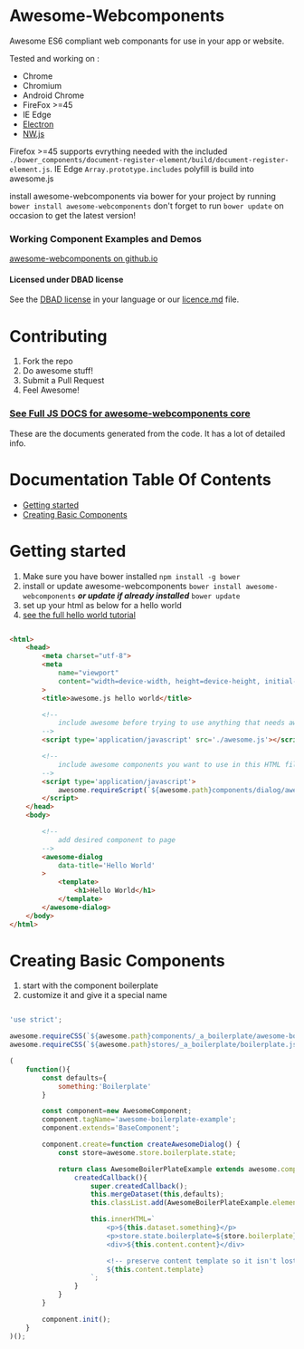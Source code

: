 # Awesome-Webcomponents

Awesome ES6 compliant web componants for use in your app or website.

Tested and working on :
* Chrome
* Chromium
* Android Chrome
* FireFox >=45
* IE Edge
* [Electron](http://electron.atom.io/)
* [NW.js](http://nwjs.io/)

Firefox >=45 supports evrything needed with the included ` ./bower_components/document-register-element/build/document-register-element.js `.
IE Edge ` Array.prototype.includes ` polyfill is build into awesome.js

install awesome-webcomponents via bower for your project by running ` bower install awesome-webcomponents ` don't forget to run ` bower update ` on occasion to get the latest version!

### Working Component Examples and Demos
[awesome-webcomponents on github.io](https://riaevangelist.github.io/awesome-webcomponents/)
#### Licensed under DBAD license
See the [DBAD license](https://github.com/philsturgeon/dbad) in your language or our [licence.md](https://github.com/RIAEvangelist/awesome-webcomponents/blob/master/LICENSE.md) file.

# Contributing
1. Fork the repo
2. Do awesome stuff!
3. Submit a Pull Request
4. Feel Awesome!

### [See Full JS DOCS for awesome-webcomponents core](https://github.com/RIAEvangelist/awesome-webcomponents/tree/master/docs/jsDocs)

These are the documents generated from the code. It has a lot of detailed info.

# Documentation Table Of Contents

- [Getting started]('#getting-started')
- [Creating Basic Components]('#creating-basic-components')

# Getting started

1. Make sure you have bower installed ` npm install -g bower `
1. install or update awesome-webcomponents ` bower install awesome-webcomponents ` ***or update if already installed*** ` bower update `
1. set up your html as below for a hello world
2. [see the full hello world tutorial](https://github.com/RIAEvangelist/awesome-webcomponents/tree/master/tutorials/001-awesome-hello-world)

```html

<html>
    <head>
        <meta charset="utf-8">
        <meta
            name="viewport"
            content="width=device-width, height=device-height, initial-scale=1.0, user-scalable=no, minimum-scale=1.0, maximum-scale=1.0"
        >
        <title>awesome.js hello world</title>

        <!--
            include awesome before trying to use anything that needs awesome
        -->
        <script type='application/javascript' src='./awesome.js'></script>

        <!--
            include awesome components you want to use in this HTML file
        -->
        <script type='application/javascript'>
            awesome.requireScript(`${awesome.path}components/dialog/awesome-dialog.js`);
        </script>
    </head>
    <body>

        <!--
            add desired component to page
        -->
        <awesome-dialog
            data-title='Hello World'
        >
            <template>
                <h1>Hello World</h1>
            </template>
        </awesome-dialog>
    </body>
</html>


```

# Creating Basic Components

1. start with the component boilerplate
2. customize it and give it a special name

```javascript

'use strict';

awesome.requireCSS(`${awesome.path}components/_a_boilerplate/awesome-boilerplate.css`);
awesome.requireCSS(`${awesome.path}stores/_a_boilerplate/boilerplate.js`);

(
    function(){
        const defaults={
            something:'Boilerplate'
        }

        const component=new AwesomeComponent;
        component.tagName='awesome-boilerplate-example';
        component.extends='BaseComponent';

        component.create=function createAwesomeDialog() {
            const store=awesome.store.boilerplate.state;

            return class AwesomeBoilerPlateExample extends awesome.component.BaseComponent{
                createdCallback(){
                    super.createdCallback();
                    this.mergeDataset(this,defaults);
                    this.classList.add(AwesomeBoilerPlateExample.elementTagName);

                    this.innerHTML=`
                        <p>${this.dataset.something}</p>
                        <p>store.state.boilerplate=${store.boilerplate}</p>
                        <div>${this.content.content}</div>

                        <!-- preserve content template so it isn't lost on re-render -->
                        ${this.content.template}
                    `;
                }
            }
        }

        component.init();
    }
)();


```

